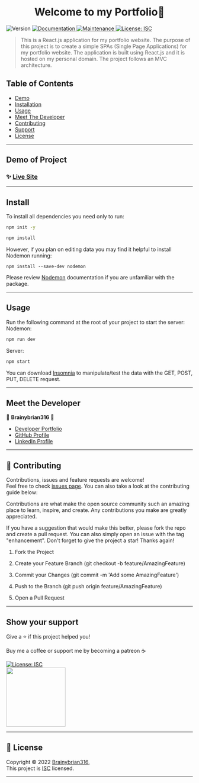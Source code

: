 
<h1 align="center">Welcome to my Portfolio👋</h1>
<p>
  <img alt="Version" src="https://img.shields.io/badge/version-1.0.0-blue.svg?cacheSeconds=2592000" />
  <a href="https://github.com/Brainybrian316/Portfolio#readme" target="_blank">
    <img alt="Documentation" src="https://img.shields.io/badge/documentation-yes-brightgreen.svg" />
  </a>
  <a href="https://github.com/Brainybrian316/Portfolio/graphs/commit-activity" target="_blank">
    <img alt="Maintenance" src="https://img.shields.io/badge/Maintained%3F-yes-green.svg" />
  </a>
  <a href="https://opensource.org/licenses/MIT" target="_blank">
    <img alt="License: ISC" src="https://img.shields.io/badge/License-ISC-GREEN.svg" />
  </a>
</p>

> This is a React.js application for my portfolio website. The purpose of this project is to create a simple SPAs (Single Page Applications) for my portfolio website. The application is built using React.js and it is hosted on my personal domain. The project follows an MVC architecture.

## Table of Contents
- [Demo](#demo-of-project)
- [Installation](#install)
- [Usage](#usage)
- [Meet The Developer](#meet-the-developer)
- [Contributing](#-contributing)
- [Support](#show-your-support)
- [License](#-license)

***
## Demo of Project 

### ✨ [Live Site](https://brainybrian316.com/) 

***
## Install

To install all dependencies you need only to run:
```sh
npm init -y
```
```sh
npm install
```
However, if you plan on editing data you may find it helpful to install Nodemon running: 
```
npm install --save-dev nodemon
```
Please review <a href ="https://www.npmjs.com/package/nodemon">Nodemon</a> documentation if you are unfamiliar with the package.

***
## Usage
Run the following command at the root of your project to start the server:
<br>
Nodemon:

```sh
npm run dev 
```  
Server:
```sh
npm start
```

You can download <a href="https://insomnia.rest/download">Insomnia</a> to manipulate/test the data with the GET, POST, PUT, DELETE request.

***
## Meet the Developer


👤 **Brainybrian316** 🚀

* [Developer Portfolio](https://brainybrian316.com/)
* [GitHub Profile](https://github.com/Brainybrian316)
* [LinkedIn Profile](https://linkedin.com/in/brainybrian316)

***

## 🤝 Contributing


Contributions, issues and feature requests are welcome!<br />Feel free to check [issues page](https://github.com/Brainybrian316/Portfolio/issues). You can also take a look at the contributing guide below: 
&nbsp;

Contributions are what make the open source community such an amazing place to learn, inspire, and create. Any contributions you make are greatly appreciated.

If you have a suggestion that would make this better, please fork the repo and create a pull request. You can also simply open an issue with the tag "enhancement". Don't forget to give the project a star! Thanks again!

1. Fork the Project

2. Create your Feature Branch (git checkout -b feature/AmazingFeature)

3. Commit your Changes (git commit -m 'Add some AmazingFeature')

4. Push to the Branch (git push origin feature/AmazingFeature)

5. Open a Pull Request

***
## Show your support


<p> Give a ⭐️ if this project helped you! </p>
<p> Buy me a coffee or support me by becoming a patreon ☕️ </p>

<a href="https://www.buymeacoffee.com/brainybrian316" target="_blank">
 <img alt="License: ISC" src="https://img.shields.io/badge/Buy%20Me%20a%20Coffee-ffdd00?style=for-the-badge&logo=buy-me-a-coffee&logoColor=black" />
</a>  
  <br>
<a href="https://www.patreon.com/brainybrian316">
 <img src="https://c5.patreon.com/external/logo/become_a_patron_button@2x.png" width="160">
</a>

***

## 📝 License

Copyright © 2022 [Brainybrian316](https://opensource.org/licenses/MIT),
<br>
This project is [ISC](https://opensource.org/licenses/MIT) licensed.

***